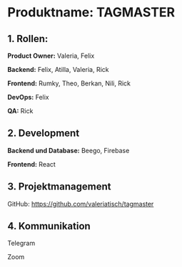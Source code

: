 # **Produktname: TAGMASTER**

## 1. **Rollen:**

**Product Owner:** Valeria, Felix

**Backend:** Felix, Atilla, Valeria, Rick

**Frontend:** Rumky, Theo, Berkan, Nili, Rick

**DevOps:** Felix

**QA:** Rick

## 2. **Development**

**Backend und Database:** Beego, Firebase

**Frontend:** React

## 3. **Projektmanagement**

GitHub: https://github.com/valeriatisch/tagmaster

## 4. **Kommunikation**

Telegram

Zoom
